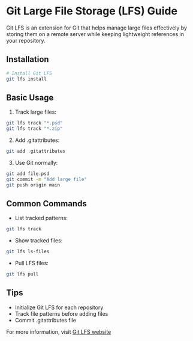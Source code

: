 # Git Large File Storage (LFS) Guide

Git LFS is an extension for Git that helps manage large files effectively by storing them on a remote server while keeping lightweight references in your repository.

## Installation

```bash
# Install Git LFS
git lfs install
```

## Basic Usage

1. Track large files:

```bash
git lfs track "*.psd"
git lfs track "*.zip"
```

2. Add .gitattributes:

```bash
git add .gitattributes
```

3. Use Git normally:

```bash
git add file.psd
git commit -m "Add large file"
git push origin main
```

## Common Commands

- List tracked patterns:

```bash
git lfs track
```

- Show tracked files:

```bash
git lfs ls-files
```

- Pull LFS files:

```bash
git lfs pull
```

## Tips

- Initialize Git LFS for each repository
- Track file patterns before adding files
- Commit .gitattributes file

For more information, visit [Git LFS website](https://git-lfs.com)
